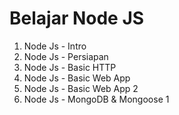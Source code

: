 # Belajar Node JS

<ol>
    <li>Node Js - Intro</li>
    <li>Node Js - Persiapan</li>
    <li>Node Js - Basic HTTP</li>
    <li>Node Js - Basic Web App</li>
    <li>Node Js - Basic Web App 2</li>
    <li>Node Js - MongoDB & Mongoose 1</li>
</ol>